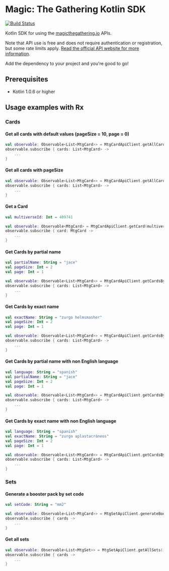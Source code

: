 Magic: The Gathering Kotlin SDK 
===============================

[![Build Status](https://travis-ci.org/MagicTheGathering/mtg-sdk-kotlin.svg?branch=develop)](https://travis-ci.org/MagicTheGathering/mtg-sdk-kotlin)


Kotlin SDK for using the [magicthegathering.io](http://magicthegathering.io) APIs.

Note that API use is free and does not require authentication or registration, but some rate limits apply. [Read the official API website for more information](https://docs.magicthegathering.io/#rate-limits).

Add the dependency to your project and you're good to go! 

Prerequisites
-------------

- Kotlin 1.0.6 or higher

Usage examples with Rx
----------------------

### Cards

#### Get all cards with default values (pageSize = 10, page = 0)
```kotlin
val observable: Observable<List<MtgCard>> = MtgCardApiClient.getAllCards()
observable.subscribe { cards: List<MtgCard> ->
    ...
}
```

#### Get all cards with pageSize
```kotlin
val observable: Observable<List<MtgCard>> = MtgCardApiClient.getAllCards(50)
observable.subscribe { cards: List<MtgCard> ->
    ...
}
```

#### Get a Card
```kotlin
val multiverseId: Int = 409741

val observable: Observable<MtgCard> = MtgCardApiClient.getCard(multiverseId)
observable.subscribe { card: MtgCard ->
    ...
}
```

#### Get Cards by partial name
```kotlin
val partialName: String = "jace"
val pageSize: Int = 2
val page: Int = 1

val observable: Observable<List<MtgCard>> = MtgCardApiClient.getCardsByPartialName(partialName, pageSize, page)
observable.subscribe { cards: List<MtgCard> ->
    ...
}
```

#### Get Cards by exact name
```kotlin
val exactName: String = "zurgo helmsmasher"
val pageSize: Int = 2
val page: Int = 1

val observable: Observable<List<MtgCard>> = MtgCardApiClient.getCardsByExactName(exactName, pageSize, page)
observable.subscribe { cards: List<MtgCard> ->
    ...
}
```

#### Get Cards by partial name with non English language
```kotlin
val language: String = "spanish"
val partialName: String = "jace"
val pageSize: Int = 2
val page: Int = 1

val observable: Observable<List<MtgCard>> = MtgCardApiClient.getCardsByPartialNameWithNonEnglishLanguage(language, partialName, pageSize, page)
observable.subscribe { cards: List<MtgCard> ->
    ...
}
```

#### Get Cards by exact name with non English language
```kotlin
val language: String = "spanish"
val exactName: String = "zurgo aplastacráneos"
val pageSize: Int = 2
val page: Int = 1

val observable: Observable<List<MtgCard>> = MtgCardApiClient.getCardsByExactNameWithNonEnglishLanguage(language, exactName, pageSize, page)
observable.subscribe { cards: List<MtgCard> ->
    ...
}
```

### Sets

#### Generate a booster pack by set code
```kotlin
val setCode: String = "mm2"

val observable: Observable<List<MtgCard>> = MtgSetApiClient.generateBoosterPackBySetCode(setCode)
observable.subscribe { cards ->
    ...
}
```

#### Get all sets
```kotlin
val observable: Observable<List<MtgSet>> = MtgSetApiClient.getAllSets()
observable.subscribe { cards ->
    ...
}
```